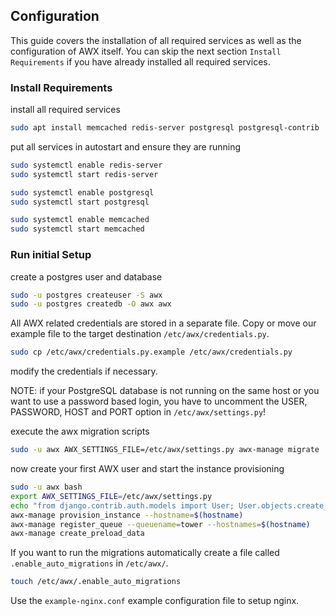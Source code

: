 

## Configuration

This guide covers the installation of all required services as well as the configuration of AWX itself. You can skip the next section `Install Requirements` if you have already installed all required services.

### Install Requirements

install all required services

```bash 
sudo apt install memcached redis-server postgresql postgresql-contrib
```


put all services in autostart and ensure they are running

```bash
sudo systemctl enable redis-server
sudo systemctl start redis-server

sudo systemctl enable postgresql
sudo systemctl start postgresql

sudo systemctl enable memcached
sudo systemctl start memcached
```

### Run initial Setup

create a postgres user and database

```bash
sudo -u postgres createuser -S awx
sudo -u postgres createdb -O awx awx
```

All AWX related credentials are stored in a separate file. Copy or move our example file to the target destination `/etc/awx/credentials.py`.  

```bash
sudo cp /etc/awx/credentials.py.example /etc/awx/credentials.py
```
modify the credentials if necessary.

NOTE: if your PostgreSQL database is not running on the same host or you want to use a password based login, you have to uncomment the USER, PASSWORD, HOST and PORT option in `/etc/awx/settings.py`!  


execute the awx migration scripts

```bash
sudo -u awx AWX_SETTINGS_FILE=/etc/awx/settings.py awx-manage migrate
```
   
now create your first AWX user and start the instance provisioning

```bash
sudo -u awx bash
export AWX_SETTINGS_FILE=/etc/awx/settings.py
echo "from django.contrib.auth.models import User; User.objects.create_superuser('admin', 'root@localhost', 'password')" | awx-manage shell
awx-manage provision_instance --hostname=$(hostname)
awx-manage register_queue --queuename=tower --hostnames=$(hostname)
awx-manage create_preload_data
```


If you want to run the migrations automatically create a file called `.enable_auto_migrations` in `/etc/awx/`.

```bash 
touch /etc/awx/.enable_auto_migrations
```

Use the `example-nginx.conf` example configuration file to setup nginx.
